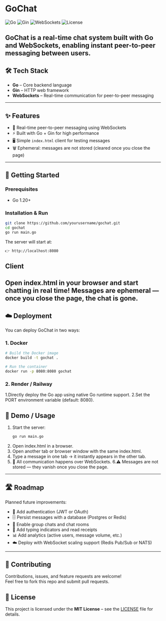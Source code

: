 # GoChat

![Go](https://img.shields.io/badge/Go-1.20+-blue?logo=go&logoColor=white)
![Gin](https://img.shields.io/badge/Framework-Gin-green?logo=go&logoColor=white)
![WebSockets](https://img.shields.io/badge/RealTime-WebSockets-orange?logo=socket.io&logoColor=white)
![License](https://img.shields.io/badge/License-MIT-yellow)

GoChat is a real-time chat system built with **Go** and **WebSockets**, enabling instant peer-to-peer messaging between users.
---
## 🛠 Tech Stack

- **Go** – Core backend language  
- **Gin** – HTTP web framework  
- **WebSockets** – Real-time communication for peer-to-peer messaging  
---
## ✨ Features

- 🔗 Real-time peer-to-peer messaging using WebSockets  
- ⚡ Built with Go + Gin for high performance  
- 🖥 Simple `index.html` client for testing messages  
- 🗑 Ephemeral: messages are not stored (cleared once you close the page)  
---
## 🚀 Getting Started

### Prerequisites
- Go 1.20+  

### Installation & Run
```bash
git clone https://github.com/yourusername/gochat.git
cd gochat
go run main.go
```
The server will start at:
```bash
👉 http://localhost:8080
```
## Client
Open index.html in your browser and start chatting in real time!
Messages are ephemeral — once you close the page, the chat is gone.
---
## ☁️ Deployment

You can deploy GoChat in two ways:

### 1. Docker
```bash
# Build the Docker image
docker build -t gochat .

# Run the container
docker run -p 8080:8080 gochat
```
### 2. Render / Railway

1.Directly deploy the Go app using native Go runtime support.
2.Set the PORT environment variable (default: 8080).

## 💬 Demo / Usage

1. Start the server:
    ```bash
   go run main.go
   ```
3. Open index.html in a browser.
4. Open another tab or browser window with the same index.html.
5. Type a message in one tab → it instantly appears in the other tab.
6. 🔄 All communication happens over WebSockets.
6.⚠️ Messages are not stored — they vanish once you close the page.
---
## 🛣 Roadmap

Planned future improvements:

- 🔑 Add authentication (JWT or OAuth)  
- 🗄 Persist messages with a database (Postgres or Redis)  
- 👥 Enable group chats and chat rooms  
- 📱 Add typing indicators and read receipts  
- 📊 Add analytics (active users, message volume, etc.)  
- ☁️ Deploy with WebSocket scaling support (Redis Pub/Sub or NATS)  
---
## 🤝 Contributing

Contributions, issues, and feature requests are welcome!  
Feel free to fork this repo and submit pull requests.

## 📜 License

This project is licensed under the **MIT License** – see the [LICENSE](LICENSE) file for details.




